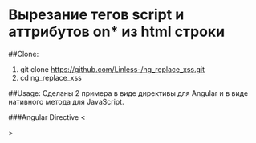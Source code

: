 # Вырезание тегов script и аттрибутов on* из html строки

##Clone:
  1. git clone https://github.com/Linless-/ng_replace_xss.git
  2. cd ng_replace_xss

##Usage:
  Сделаны 2 примера в виде директивы для Angular и в виде нативного метода для JavaScript.

###Angular Directive
  <<div ng-replace-xss="testHtml"></div> >
